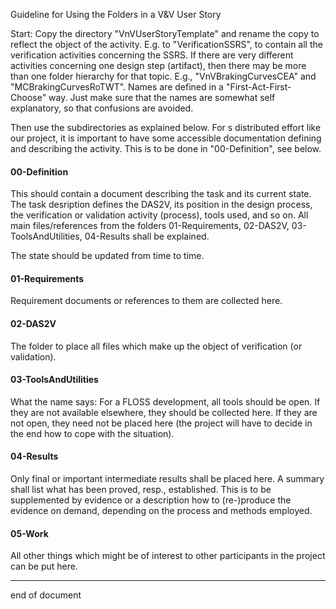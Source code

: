 Guideline for Using the Folders in a V&V User Story

Start: Copy the directory "VnVUserStoryTemplate" and rename the copy
to reflect the object of the activity. E.g. to "VerificationSSRS", to
contain all the verification activities concerning the SSRS. If there
are very different activities concerning one design step (artifact),
then there may be more than one folder hierarchy for that topic. E.g.,
"VnVBrakingCurvesCEA" and "MCBrakingCurvesRoTWT". Names are defined in
a "First-Act-First-Choose" way. Just make sure that the names are
somewhat self explanatory, so that confusions are avoided.

Then use the subdirectories as explained below. For s distributed
effort like our project, it is important to have some accessible
documentation defining and describing the activity. This is to be done
in "00-Definition", see below.

#### 00-Definition

This should contain a document describing the task and its current
state. The task desription defines the DAS2V, its position in the
design process, the verification or validation activity (process),
tools used, and so on. All main files/references from the folders
01-Requirements, 02-DAS2V, 03-ToolsAndUtilities, 04-Results shall be
explained. 

The state should be updated from time to time. 


#### 01-Requirements

Requirement documents or references to them are collected here. 


#### 02-DAS2V

The folder to place all files which make up the object of verification
(or validation). 

#### 03-ToolsAndUtilities

What the name says: For a FLOSS development, all tools should be
open. If they are not available elsewhere, they should be collected
here. If they are not open, they need not be placed here (the project
will have to decide in the end how to cope with the situation).

#### 04-Results

Only final or important intermediate results shall be placed here. A
summary shall list what has been proved, resp., established. This is
to be supplemented by evidence or a description how to (re-)produce
the evidence on demand, depending on the process and methods employed.

#### 05-Work

All other things which might be of interest to other participants in
the project can be put here.

----
end of document

